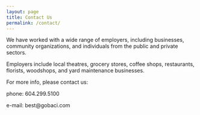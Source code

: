 ```yaml
---
layout: page
title: Contact Us
permalink: /contact/
---
```


<p>We have worked with a wide range of employers, including businesses, community organizations, and individuals from the public and private sectors.</p>

<p>Employers include local theatres, grocery stores, coffee shops, restaurants, florists, woodshops, and yard maintenance businesses.</p>

<p>For more info, please contact us:</p>
<p>phone: 604.299.5100</p>
<p>e-mail: best@gobaci.com</p>